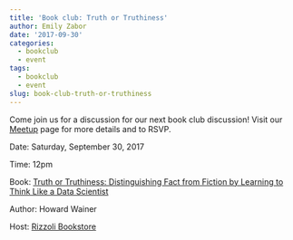 ```yaml
---
title: 'Book club: Truth or Truthiness'
author: Emily Zabor
date: '2017-09-30'
categories:
  - bookclub
  - event
tags:
  - bookclub
  - event
slug: book-club-truth-or-truthiness
---
```


Come join us for a discussion for our next book club discussion! Visit our [Meetup](https://www.meetup.com/rladies-newyork/events/242382626/) page for more details and to RSVP.

Date: Saturday, September 30, 2017

Time: 12pm

Book: [Truth or Truthiness: Distinguishing Fact from Fiction by Learning to Think Like a Data Scientist](https://www.rizzolibookstore.com/truth-or-truthiness-distinguishing-fact-fiction-learning-think-data-scientist)

Author: Howard Wainer

Host: [Rizzoli Bookstore](https://www.rizzolibookstore.com/)

